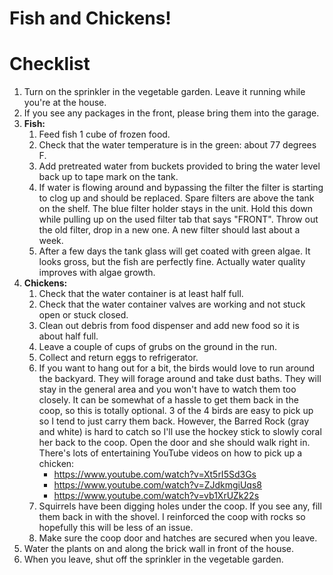 # Fish and Chickens!

# Checklist

1. Turn on the sprinkler in the vegetable garden.  Leave it running while you're at the house.
2. If you see any packages in the front, please bring them into the garage.
3. **Fish:**
    1. Feed fish 1 cube of frozen food.
    2. Check that the water temperature is in the green: about 77 degrees F.
    3. Add pretreated water from buckets provided to bring the water level back up to tape mark on the tank.
    4. If water is flowing around and bypassing the filter the filter is starting to clog up
       and should be replaced.  Spare filters are above the tank on the shelf.
       The blue filter holder stays in the unit.  Hold this down while pulling up
       on the used filter tab that says "FRONT".
       Throw out the old filter, drop in a new one.  A new filter should
       last about a week.
    5. After a few days the tank glass will get coated with green algae.
       It looks gross, but the fish are perfectly fine.
       Actually water quality improves with algae growth.
4. **Chickens:**
    1. Check that the water container is at least half full.
    2. Check that the water container valves are working and not stuck open or stuck closed.
    3. Clean out debris from food dispenser and add new food so it is about half full.
    4. Leave a couple of cups of grubs on the ground in the run.
    5. Collect and return eggs to refrigerator.
    6. If you want to hang out for a bit, the birds would love to run around the backyard.
       They will forage around and take dust baths.  They will stay in the general area
       and you won't have to watch them too closely.  It can be somewhat of a hassle to get
       them back in the coop, so this is totally optional.  3 of the 4 birds are easy to pick
       up so I tend to just carry them back.
       However, the Barred Rock (gray and white) is hard
       to catch so I'll use the hockey stick to slowly coral her back to the coop.
       Open the door and she should walk right in.
       There's lots of entertaining YouTube videos on how to pick up a chicken:
        * <https://www.youtube.com/watch?v=Xt5rI5Sd3Gs>
        * <https://www.youtube.com/watch?v=ZJdkmgiUqs8>
        * <https://www.youtube.com/watch?v=vb1XrUZk22s>
    7. Squirrels have been digging holes under the coop.  If you see any, fill them back in with
       the shovel.  I reinforced the coop with rocks so hopefully this will be less of an issue.
    8. Make sure the coop door and hatches are secured when you leave.
5. Water the plants on and along the brick wall in front of the house.
6. When you leave, shut off the sprinkler in the vegetable garden.



